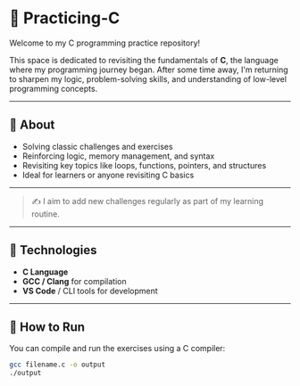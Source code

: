 # 📘 Practicing-C

Welcome to my C programming practice repository!

This space is dedicated to revisiting the fundamentals of **C**, the language where my programming journey began. After some time away, I'm returning to sharpen my logic, problem-solving skills, and understanding of low-level programming concepts.

---

## 🧠 About

- Solving classic challenges and exercises
- Reinforcing logic, memory management, and syntax
- Revisiting key topics like loops, functions, pointers, and structures
- Ideal for learners or anyone revisiting C basics

---

> ✍️ I aim to add new challenges regularly as part of my learning routine.

---

## 🔧 Technologies

- **C Language**
- **GCC / Clang** for compilation
- **VS Code** / CLI tools for development

---

## 🚀 How to Run

You can compile and run the exercises using a C compiler:

```bash
gcc filename.c -o output
./output

